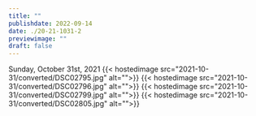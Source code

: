 ```yaml
---
title: ""
publishdate: 2022-09-14
date: ./20-21-1031-2
previewimage: ""
draft: false
---
```


Sunday, October 31st, 2021
{{< hostedimage src="2021-10-31/converted/DSC02795.jpg" alt="">}}
{{< hostedimage src="2021-10-31/converted/DSC02796.jpg" alt="">}}
{{< hostedimage src="2021-10-31/converted/DSC02799.jpg" alt="">}}
{{< hostedimage src="2021-10-31/converted/DSC02805.jpg" alt="">}}
